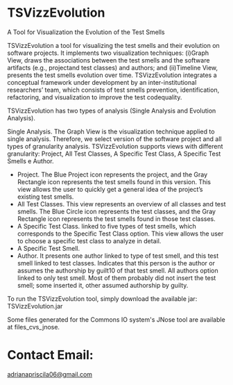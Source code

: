 # TSVizzEvolution
A Tool for Visualization the Evolution of the Test Smells

TSVizzEvolution a tool for visualizing the test smells and their evolution on software projects. 
It implements two visualization techniques: (i)Graph View, draws the associations between the test smells and the software artifacts (e.g., projectand test classes) and authors; and (ii)Timeline View, presents the test smells evolution over time.
TSVizzEvolution integrates a conceptual framework under development by an inter-institutional researchers’ team, which consists of test smells prevention, identification, refactoring, and visualization to improve the test codequality. 


TSVizzEvolution has two types of analysis (Single Analysis and Evolution Analysis).
  
  Single Analysis. The Graph View is the visualization technique applied to single analysis. Therefore, we select version of the software
project and all types of granularity analysis. TSVizzEvolution supports views with different granularity: Project, All Test Classes, A Specific Test Class, A Specific Test Smells e Author. 
  - Project. The Blue Project icon represents the project, and the Gray Rectangle icon represents the test smells found in this version. This view allows
the user to quickly get a general idea of the project’s existing test smells. 
  - All Test Classes. This view represents an overview of all classes and test smells. The Blue Circle icon represents the test classes, and the Gray Rectangle icon represents the test smells found in those test classes.
  - A Specific Test Class. linked to five types of test smells, which corresponds to the Specific Test Class option. This view allows the user to choose a specific test class to analyze in detail.
  - A Specific Test Smell. 
  - Author. It presents one author linked to type of test smell, and this test smell linked to test classes. Indicates that this person is the author or assumes the authorship by guilt10 of that test smell. All authors option linked to only test smell. Most of them probably did not insert the test
smell; some inserted it, other assumed authorship by guilty.


To run the TSVizzEvolution tool, simply download the available jar: TSVizzEvolution.jar

Some files generated for the Commons IO system's JNose tool are available at files_cvs_jnose.

# Contact Email:
adrianapriscila06@gmail.com
